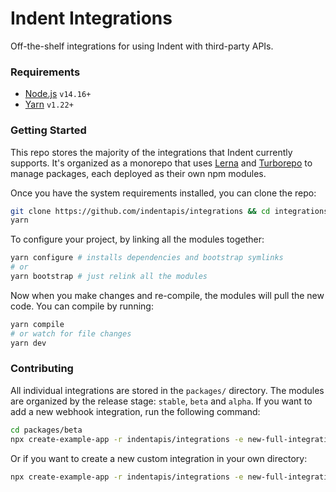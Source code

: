 # Indent Integrations

Off-the-shelf integrations for using Indent with third-party APIs.

### Requirements

- [Node.js](https://nodejs.org) `v14.16+`
- [Yarn](https://yarnpkg.com) `v1.22+`

### Getting Started

This repo stores the majority of the integrations that Indent currently supports. It's organized as a monorepo that uses [Lerna](https://lerna.js.org) and [Turborepo](https://turborepo.com) to manage packages, each deployed as their own npm modules.

Once you have the system requirements installed, you can clone the repo:

```bash
git clone https://github.com/indentapis/integrations && cd integrations
yarn
```

To configure your project, by linking all the modules together:

```bash
yarn configure # installs dependencies and bootstrap symlinks
# or
yarn bootstrap # just relink all the modules
```

Now when you make changes and re-compile, the modules will pull the new code. You can compile by running:

```bash
yarn compile
# or watch for file changes
yarn dev
```

### Contributing

All individual integrations are stored in the `packages/` directory. The modules are organized by the release stage: `stable`, `beta` and `alpha`. If you want to add a new webhook integration, run the following command:

```bash
cd packages/beta
npx create-example-app -r indentapis/integrations -e new-full-integration
```

Or if you want to create a new custom integration in your own directory:

```bash
npx create-example-app -r indentapis/integrations -e new-full-integration
```
